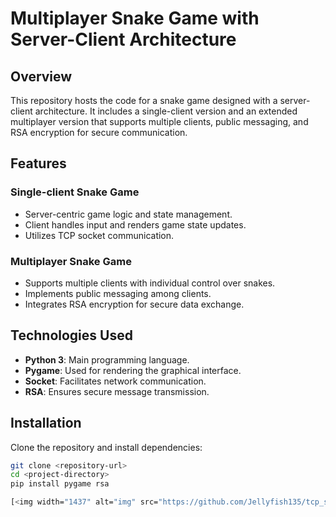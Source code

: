 # Multiplayer Snake Game with Server-Client Architecture

## Overview
This repository hosts the code for a snake game designed with a server-client architecture. It includes a single-client version and an extended multiplayer version that supports multiple clients, public messaging, and RSA encryption for secure communication.

## Features

### Single-client Snake Game
- Server-centric game logic and state management.
- Client handles input and renders game state updates.
- Utilizes TCP socket communication.

### Multiplayer Snake Game
- Supports multiple clients with individual control over snakes.
- Implements public messaging among clients.
- Integrates RSA encryption for secure data exchange.

## Technologies Used
- **Python 3**: Main programming language.
- **Pygame**: Used for rendering the graphical interface.
- **Socket**: Facilitates network communication.
- **RSA**: Ensures secure message transmission.

## Installation
Clone the repository and install dependencies:
```bash
git clone <repository-url>
cd <project-directory>
pip install pygame rsa

[<img width="1437" alt="img" src="https://github.com/Jellyfish135/tcp_server_multiplayer_snake_game/assets/135635944/2ba5f1a0-aa5e-424e-9bfb-c2313edcbdcc">](https://github.com/Jellyfish135/tcp_server_multiplayer_snake_game/issues/1#issue-2311457100)

